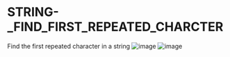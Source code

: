 # STRING-_FIND_FIRST_REPEATED_CHARCTER
Find the first repeated character in a string
![image](https://user-images.githubusercontent.com/115396834/218012926-745085f2-2c7e-46b8-aa80-f9672728c730.png)
![image](https://user-images.githubusercontent.com/115396834/218013017-0d0fc5dc-47d8-4900-8c30-74c8f749a1ad.png)
